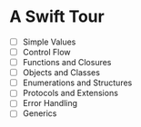 # A Swift Tour

- [ ] Simple Values
- [ ] Control Flow
- [ ] Functions and Closures
- [ ] Objects and Classes
- [ ] Enumerations and Structures
- [ ] Protocols and Extensions
- [ ] Error Handling
- [ ] Generics
